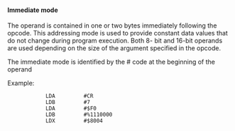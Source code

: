
#### Immediate mode

The operand is contained in one or two bytes immediately following the opcode. This addressing mode is used to provide constant data values that do not change during program execution. Both 8- bit and 16-bit operands are used depending on the size of the argument specified in the opcode.

The immediate mode is identified by the # code at the beginning of the operand

Example: 


				LDA 		#CR
				LDB			#7
				LDA 		#$F0
				LDB			#%1110000
				LDX 		#$8004
